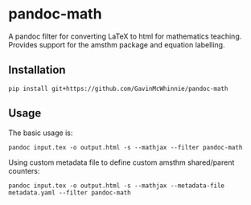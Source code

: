 # pandoc-math
A pandoc filter for converting LaTeX to html for mathematics teaching. Provides support for the amsthm package and equation labelling.

Installation
------------

    pip install git+https://github.com/GavinMcWhinnie/pandoc-math

Usage
-----
The basic usage is:

    pandoc input.tex -o output.html -s --mathjax --filter pandoc-math

Using custom metadata file to define custom amsthm shared/parent counters:

    pandoc input.tex -o output.html -s --mathjax --metadata-file metadata.yaml --filter pandoc-math
